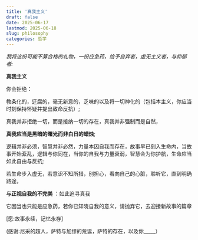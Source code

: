 ```yaml
---
title: '真我主义'
draft: false
date: 2025-06-17
lastmod: 2025-06-18
slug: philosophy
categories: 哲学
---
```


 *我将这份可能不算合格的礼物，一份应急药，给予自弃者，虚无主义者，与抑郁者:*

**真我主义**

你会拒绝：

教条化的，迂腐的，毫无新意的，乏味的以及将一切神化的（包括本主义，你应当时刻保持怀疑并提出致命反抗）;

真我并非拒绝一切，而是接纳一切的存在，真我并非强制而是自然，

**真我应当是黑暗的曙光而非白日的蜡烛**; 

逻辑并非必须，智慧并非必然，力量本因自我而存在，故事早已刻入生命内，当故事开始紊乱，逻辑与你同在，当你的自我与力量衰弱，智慧会为你护航，生命应当如此自由与反抗;

若生命步入虚无，若意识不知所措，别担心，看向自己的心脏，聆听它，直到明确路途，

 **与正视自我的不完美** ：如此追寻真我

它因当也只能是应急药，若你已知晓自我的意义，请抛弃它，去迎接新故事的篇章

[愿:故事永续，记忆永存]

(感谢:尼采的超人，萨特与加缪的荒诞，萨特的存在，以及你_____）